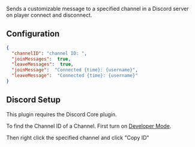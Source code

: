 Sends a customizable message to a specified channel in a Discord server on player connect and disconnect.

## Configuration

```json
{
  "channelID": "channel ID: ",
  "joinMessages":  true,
  "leaveMessages":  true,
  "joinMessage":  "Connected {time}: {username}",
  "leaveMessage":  "Connected {time}: {username}"
}
```

## Discord Setup

This plugin requires the Discord Core plugin.

To find the Channel ID of a Channel. First turn on [Developer Mode](https://discordia.me/en/developer-mode).

Then right click the specified channel and click "Copy ID"